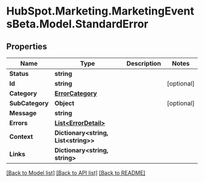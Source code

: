 # HubSpot.Marketing.MarketingEventsBeta.Model.StandardError

## Properties

Name | Type | Description | Notes
------------ | ------------- | ------------- | -------------
**Status** | **string** |  | 
**Id** | **string** |  | [optional] 
**Category** | [**ErrorCategory**](ErrorCategory.md) |  | 
**SubCategory** | **Object** |  | [optional] 
**Message** | **string** |  | 
**Errors** | [**List&lt;ErrorDetail&gt;**](ErrorDetail.md) |  | 
**Context** | **Dictionary&lt;string, List&lt;string&gt;&gt;** |  | 
**Links** | **Dictionary&lt;string, string&gt;** |  | 

[[Back to Model list]](../README.md#documentation-for-models) [[Back to API list]](../README.md#documentation-for-api-endpoints) [[Back to README]](../README.md)

